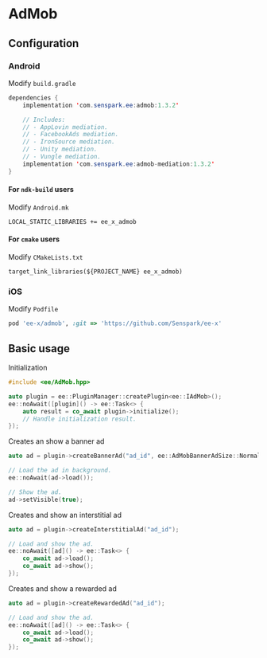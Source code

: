 # AdMob
## Configuration
### Android
Modify `build.gradle`
```java
dependencies {
    implementation 'com.senspark.ee:admob:1.3.2'

    // Includes:
    // - AppLovin mediation.
    // - FacebookAds mediation.
    // - IronSource mediation.
    // - Unity mediation.
    // - Vungle mediation.
    implementation 'com.senspark.ee:admob-mediation:1.3.2'
}
```

#### For `ndk-build` users
Modify `Android.mk`
```
LOCAL_STATIC_LIBRARIES += ee_x_admob
```

#### For `cmake` users
Modify `CMakeLists.txt`
```
target_link_libraries(${PROJECT_NAME} ee_x_admob)
```

### iOS
Modify `Podfile`
```ruby
pod 'ee-x/admob', :git => 'https://github.com/Senspark/ee-x'
```

## Basic usage
Initialization
```cpp
#include <ee/AdMob.hpp>

auto plugin = ee::PluginManager::createPlugin<ee::IAdMob>();
ee::noAwait([plugin]() -> ee::Task<> {
    auto result = co_await plugin->initialize();
    // Handle initialization result.
});
```

Creates an show a banner ad
```cpp
auto ad = plugin->createBannerAd("ad_id", ee::AdMobBannerAdSize::Normal);

// Load the ad in background.
ee::noAwait(ad->load());

// Show the ad.
ad->setVisible(true);
```

Creates and show an interstitial ad
```cpp
auto ad = plugin->createInterstitialAd("ad_id");

// Load and show the ad.
ee::noAwait([ad]() -> ee::Task<> {
    co_await ad->load();
    co_await ad->show();
});
```

Creates and show a rewarded ad
```cpp
auto ad = plugin->createRewardedAd("ad_id");

// Load and show the ad.
ee::noAwait([ad]() -> ee::Task<> {
    co_await ad->load();
    co_await ad->show();
});
```